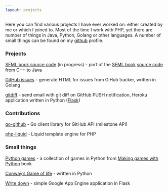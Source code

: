 ```yaml
---
layout: projects
---
```


Here you can find various projects I have ever worked on: either created by me or which I joined to. Most of the time I work with PHP, yet there are number of things in Java, Python, Golang or other languages. A number of small things can be found on my [github](https://github.com/kalimatas) profile.

### Projects

<a href="https://github.com/kalimatas/sfmlbook-java" target="_blank">SFML book source code</a> (in progress) - port of the <a href="http://www.packtpub.com/game-development/sfml-game-development" title="SFML book" target="_blank">SFML book</a> <a href="https://github.com/LaurentGomila/SFML-Game-Development-Book" target="_blank">source code</a> from C++ to Java

<a href="https://github.com/kalimatas/githubissues" target="_blank">GitHub issues</a> - generate HTML for issues from GiHub tracker, written in Golang

<a href="https://github.com/kalimatas/gitdiff" target="_blank">gitdiff</a> - send email with git diff on GitHub PUSH notification, Heroku application written in Python (<a href="http://flask.pocoo.org/" target="_blank">Flask</a>)


### Contributions

<a href="https://github.com/google/go-github" target="_blank">go-github</a> - Go client library for GitHub API (milestone API)

<a href="https://github.com/kalimatas/php-liquid" target="_blank">php-liquid</a> - Liquid template engine for PHP

### Small things

<a href="https://github.com/kalimatas/pythongames" target="_blank">Python games</a> - a collection of games in Python from <a href="http://inventwithpython.com/" target="_blank">Making games with Python</a> book

<a href="https://github.com/kalimatas/gameoflife" target="_blank">Conway&rsquo;s Game of life</a> - written in Python

<a href="https://github.com/kalimatas/writedownme" target="_blank">Write down</a> - simple Google App Engine application in Flask
